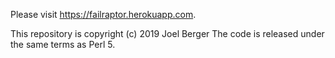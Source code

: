 Please visit <https://failraptor.herokuapp.com>.

This repository is copyright (c) 2019 Joel Berger
The code is released under the same terms as Perl 5.
